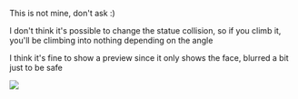 This is not mine, don't ask :)  

I don't think it's possible to change the statue collision, so if you climb it, you'll be climbing into nothing depending on the angle

I think it's fine to show a preview since it only shows the face, blurred a bit just to be safe

![ ](https://cdn.discordapp.com/attachments/1027063731789770842/1027776831883059241/SPOILER_allversion.png)
